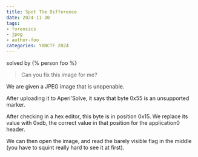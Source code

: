 ```yaml
---
title: Spot The Difference
date: 2024-11-30
tags: 
- forensics
- jpeg
- author-foo
categories: YBNCTF 2024
---
```


solved by {% person foo %}

> Can you fix this image for me?

We are given a JPEG image that is unopenable.

After uploading it to Aperi'Solve, it says that byte 0x55 is an unsupported marker.

After checking in a hex editor, this byte is in position 0x15. We replace its value with 0xdb, the correct value in that position for the application0 header.

We can then open the image, and read the barely visible flag in the middle (you have to squint really hard to see it at first).
